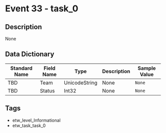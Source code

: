 # Event 33 - task_0

## Description
None

## Data Dictionary
|Standard Name|Field Name|Type|Description|Sample Value|
|---|---|---|---|---|
|TBD|Team|UnicodeString|None|`None`|
|TBD|Status|Int32|None|`None`|

## Tags
* etw_level_Informational
* etw_task_task_0